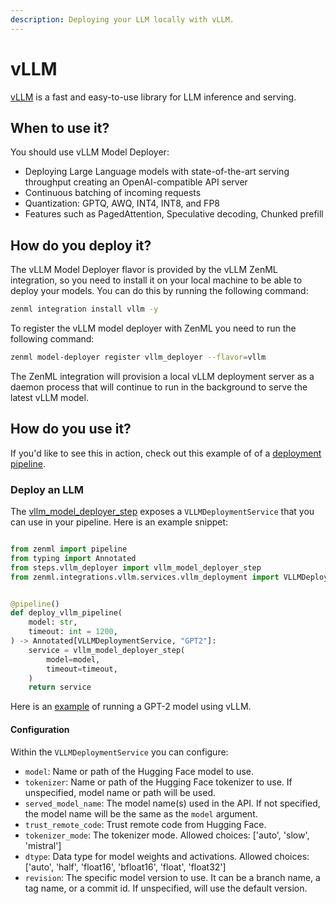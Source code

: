 ```yaml
---
description: Deploying your LLM locally with vLLM.
---
```


# vLLM

[vLLM](https://docs.vllm.ai/en/latest/) is a fast and easy-to-use library for LLM inference and serving.

## When to use it?

You should use vLLM Model Deployer:

* Deploying Large Language models with state-of-the-art serving throughput creating an OpenAI-compatible API server
* Continuous batching of incoming requests
* Quantization: GPTQ, AWQ, INT4, INT8, and FP8
* Features such as PagedAttention, Speculative decoding, Chunked prefill

## How do you deploy it?

The vLLM Model Deployer flavor is provided by the vLLM ZenML integration, so you need to install it on your local machine to be able to deploy your models. You can do this by running the following command:

```bash
zenml integration install vllm -y
```

To register the vLLM model deployer with ZenML you need to run the following command:

```bash
zenml model-deployer register vllm_deployer --flavor=vllm
```

The ZenML integration will provision a local vLLM deployment server as a daemon process that will continue to run in the background to serve the latest vLLM model.

## How do you use it?

If you'd like to see this in action, check out this example of of a [deployment pipeline](https://github.com/zenml-io/zenml-projects/blob/79f67ea52c3908b9b33c9a41eef18cb7d72362e8/llm-vllm-deployer/pipelines/deploy_pipeline.py#L25).

### Deploy an LLM

The [vllm_model_deployer_step](https://github.com/zenml-io/zenml-projects/blob/79f67ea52c3908b9b33c9a41eef18cb7d72362e8/llm-vllm-deployer/steps/vllm_deployer.py#L32) exposes a `VLLMDeploymentService` that you can use in your pipeline. Here is an example snippet:

```python

from zenml import pipeline
from typing import Annotated
from steps.vllm_deployer import vllm_model_deployer_step
from zenml.integrations.vllm.services.vllm_deployment import VLLMDeploymentService


@pipeline()
def deploy_vllm_pipeline(
    model: str,
    timeout: int = 1200,
) -> Annotated[VLLMDeploymentService, "GPT2"]:
    service = vllm_model_deployer_step(
        model=model,
        timeout=timeout,
    )
    return service
```

Here is an [example](https://github.com/zenml-io/zenml-projects/tree/79f67ea52c3908b9b33c9a41eef18cb7d72362e8/llm-vllm-deployer) of running a GPT-2 model using vLLM.

#### Configuration

Within the `VLLMDeploymentService` you can configure:

* `model`: Name or path of the Hugging Face model to use.
* `tokenizer`: Name or path of the Hugging Face tokenizer to use. If unspecified, model name or path will be used.
* `served_model_name`: The model name(s) used in the API. If not specified, the model name will be the same as the `model` argument.
* `trust_remote_code`: Trust remote code from Hugging Face.
* `tokenizer_mode`: The tokenizer mode. Allowed choices: ['auto', 'slow', 'mistral']
* `dtype`: Data type for model weights and activations. Allowed choices: ['auto', 'half', 'float16', 'bfloat16', 'float', 'float32']
* `revision`: The specific model version to use. It can be a branch name, a tag name, or a commit id. If unspecified, will use the default version.
